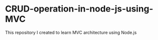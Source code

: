 # CRUD-operation-in-node-js-using-MVC

This repository I created to learn MVC architecture using Node.js
